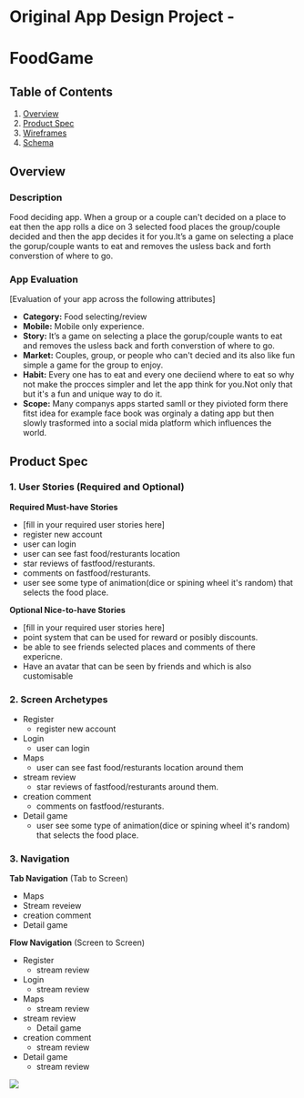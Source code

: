 Original App Design Project - 
===

# FoodGame

## Table of Contents
1. [Overview](#Overview)
1. [Product Spec](#Product-Spec)
1. [Wireframes](#Wireframes)
2. [Schema](#Schema)

## Overview
### Description
Food deciding app. When a group or a couple can't decided on a place to eat then the app rolls a dice on 3 selected food places the group/couple decided and then the app decides it for you.It’s a game on selecting a place the gorup/couple wants to eat and removes the usless back and forth converstion of where to go.

### App Evaluation
[Evaluation of your app across the following attributes]
- **Category:** Food selecting/review
- **Mobile:** Mobile only experience.
- **Story:** It’s a game on selecting a place the gorup/couple wants to eat and removes the usless back and forth converstion of where to go.
- **Market:** Couples, group, or people who can't decied and its also like fun simple a game for the group to enjoy.
- **Habit:** Every one has to eat and every one deciiend where to eat so why not make the procces simpler and let the app think for you.Not only that but it's a fun and unique way to do it.
- **Scope:** Many companys apps started samll or they pivioted form there fitst idea for example face book was orginaly a dating app but then slowly trasformed into a social mida platform which influences the world.

## Product Spec

### 1. User Stories (Required and Optional)

**Required Must-have Stories**

* [fill in your required user stories here]
* register new account 
* user can login
* user can see fast food/resturants location
* star reviews of fastfood/resturants.
* comments on fastfood/resturants.
* user see some type of animation(dice or spining wheel it's random) that selects the food place.


**Optional Nice-to-have Stories**

* [fill in your required user stories here]
* point system that can be used for reward or posibly discounts.
* be able to see friends selected places and comments of there expericne.
* Have an avatar that can be seen by friends and which is also customisable

### 2. Screen Archetypes
* Register
    * register new account 
* Login
   * user can login
* Maps
    * user can see fast food/resturants location around them
* stream review
    * star reviews of fastfood/resturants around them.
* creation comment
    * comments on fastfood/resturants.
* Detail game
    * user see some type of animation(dice or spining wheel it's random) that selects the food place.

    

### 3. Navigation

**Tab Navigation** (Tab to Screen)

* Maps
* Stream reveiew
* creation comment
* Detail game

    

**Flow Navigation** (Screen to Screen)

* Register
    * stream review
* Login
    * stream review
* Maps
    * stream review
* stream review
    * Detail game
* creation comment
    * stream review
* Detail game
    * stream review

![](https://i.imgur.com/27y3Imz.jpg)

    
    
